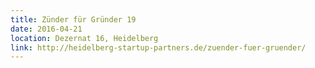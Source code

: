 ```yaml
---
title: Zünder für Gründer 19
date: 2016-04-21
location: Dezernat 16, Heidelberg 
link: http://heidelberg-startup-partners.de/zuender-fuer-gruender/
---
```

